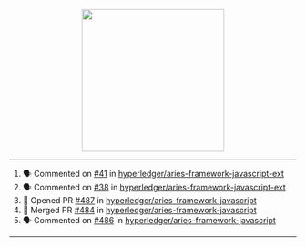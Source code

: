 <p align="center">
<img src="https://user-images.githubusercontent.com/61358536/126118557-75ac74a7-4655-4289-9a8d-e536322b7423.png" height="250" width="250"/>
</p>

---

<!--START_SECTION:activity-->
1. 🗣 Commented on [#41](https://github.com/hyperledger/aries-framework-javascript-ext/issues/41) in [hyperledger/aries-framework-javascript-ext](https://github.com/hyperledger/aries-framework-javascript-ext)
2. 🗣 Commented on [#38](https://github.com/hyperledger/aries-framework-javascript-ext/issues/38) in [hyperledger/aries-framework-javascript-ext](https://github.com/hyperledger/aries-framework-javascript-ext)
3. 💪 Opened PR [#487](https://github.com/hyperledger/aries-framework-javascript/pull/487) in [hyperledger/aries-framework-javascript](https://github.com/hyperledger/aries-framework-javascript)
4. 🎉 Merged PR [#484](https://github.com/hyperledger/aries-framework-javascript/pull/484) in [hyperledger/aries-framework-javascript](https://github.com/hyperledger/aries-framework-javascript)
5. 🗣 Commented on [#486](https://github.com/hyperledger/aries-framework-javascript/issues/486) in [hyperledger/aries-framework-javascript](https://github.com/hyperledger/aries-framework-javascript)
<!--END_SECTION:activity-->

---
